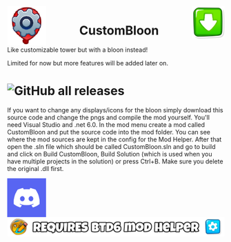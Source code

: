 <a href="https://github.com/DarkTerraYT/CustomizableBloon/releases/latest/download/CustomBloon.dll">
    <img align="left" alt="Icon" height="90" src="Icon.png">
    <img align="right" alt="Download" height="75" src="https://raw.githubusercontent.com/gurrenm3/BTD-Mod-Helper/master/BloonsTD6%20Mod%20Helper/Resources/DownloadBtn.png">
</a>

<h1 align="center">CustomBloon</h1>

Like customizable tower but with a bloon instead!

Limited for now but more features will be added later on.

<h1 aling="left"><img alt="GitHub all releases" height="25" src="https://img.shields.io/github/downloads/DarkTerraYT/CustomizableTower/total?label=Total%20Dowloads"></h1>

If you want to change any displays/icons for the bloon simply download this source code and change the pngs and compile the mod yourself. 
You'll need Visual Studio and .net 6.0. In the mod menu create a mod called CustomBloon and put the source code into the mod folder.
You can see where the mod sources are kept in the config for the Mod Helper.
After that open the .sln file which should be called CustomBloon.sln and go to build and click on Build CustomBloon, Build Solution (which is used when you have multiple projects in the solution) or press Ctrl+B.
Make sure you delete the original .dll first. 

<a href="https://discord.gg/xegnVEBRuE">
    <img align="left" alt="discord" height="90" src="discord.png">
</a>

<h1 align="center"Join The Discord!</h1>

[![Requires BTD6 Mod Helper](https://raw.githubusercontent.com/gurrenm3/BTD-Mod-Helper/master/banner.png)](https://github.com/gurrenm3/BTD-Mod-Helper#readme)
